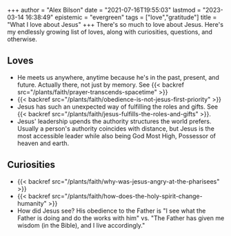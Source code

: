 +++
author = "Alex Bilson"
date = "2021-07-16T19:55:03"
lastmod = "2023-03-14 16:38:49"
epistemic = "evergreen"
tags = ["love","gratitude"]
title = "What I love about Jesus"
+++
There's so much to love about Jesus. Here's my endlessly growing list of loves, along with curiosities, questions, and otherwise.

## Loves

- He meets us anywhere, anytime because he's in the past, present, and future. Actually there, not just by memory. See {{< backref src="/plants/faith/prayer-transcends-spacetime" >}}
- {{< backref src="/plants/faith/obedience-is-not-jesus-first-priority" >}}
- Jesus has such an unexpected way of fulfilling the roles and gifts. See {{< backref src="/plants/faith/jesus-fulfills-the-roles-and-gifts" >}}.
- Jesus' leadership upends the authority structures the world prefers. Usually a person's authority coincides with distance, but Jesus is the most accessible leader while also being God Most High, Possessor of heaven and earth.

## Curiosities

- {{< backref src="/plants/faith/why-was-jesus-angry-at-the-pharisees" >}}
- {{< backref src="/plants/faith/how-does-the-holy-spirit-change-humanity" >}}
- How did Jesus see? His obedience to the Father is "I see what the Father is doing and do the works with him" vs. "The Father has given me wisdom (in the Bible), and I live accordingly."
